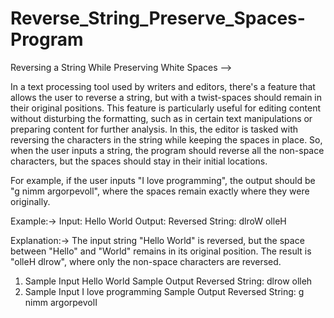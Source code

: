 # Reverse_String_Preserve_Spaces-Program

Reversing a String While Preserving White Spaces --> 

In a text processing tool used by writers and editors, there's a feature that allows the user to reverse a string, but with a twist-spaces should remain in their original positions. This feature is particularly useful for editing content without disturbing the formatting, such as in certain text manipulations or preparing content for further analysis.
In this, the editor is tasked with reversing the characters in the string while keeping the spaces in place. So, when the user inputs a string, the program should reverse all the non-space characters, but the spaces should stay in their initial locations.

For example, if the user inputs "I love programming", the output should be "g nimm argorpevoll", where the spaces remain exactly where they were originally.

Example:-> 
Input:
  Hello World
Output:
  Reversed String: dlroW olleH
  
Explanation:->
The input string "Hello World" is reversed, but the space between "Hello" and "World" remains in its original position. The result is "olleH dlrow", where only the non-space characters are reversed.

1) Sample Input
    Hello World
Sample Output
    Reversed String: dlrow olleh
2) Sample Input
    I love programming
Sample Output
    Reversed String: g nimm argorpevolI
